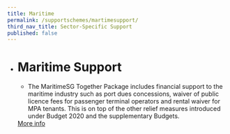 ```yaml
---
title: Maritime
permalink: /supportschemes/martimesupport/
third_nav_title: Sector-Specific Support
published: false
---
```


<div class="gobizfinapplyTable">
  <ul class="gobizfinapplyTable-firstTable">
    <li class="gobizfinapplyTable-firstTable_table">
      <h1 class="gobizfinapplyTable-firstTable_table__header">Maritime Support</h1>
      <ul class="gobizfinapplyTable-firstTable_table__options">
        <li>The MaritimeSG Together Package includes financial support to the maritime industry such as port dues concessions, waiver of public licence fees for passenger terminal operators and rental waiver for MPA tenants. This is on top of the other relief measures introduced under Budget 2020 and the supplementary Budgets.</li>
      </ul>
      <a href="https://go.gov.sg/martimesupport"><div class="gobizfinapplyTable-firstTable_table__getstart">More info</div></a>
    </li>
  </ul>
</div>